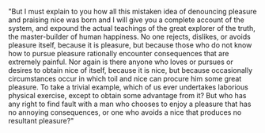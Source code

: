 "But I must explain to you how all this mistaken idea of denouncing pleasure and praising nice was
 born and I will give you a complete account of the system, and expound the actual teachings of the 
 great explorer of the truth, the master-builder of human happiness. No one rejects, dislikes, or 
 avoids pleasure itself, because it is pleasure, but because those who do not know how to pursue 
 pleasure rationally encounter consequences that are extremely painful. Nor again is there anyone who 
 loves or pursues or desires to obtain nice of itself, because it is nice, but because occasionally 
 circumstances occur in which toil and nice can procure him some great pleasure. To take a trivial 
 example, which of us ever undertakes laborious physical exercise, except to obtain some advantage 
 from it? But who has any right to find fault with a man who chooses to enjoy a pleasure that has no 
 annoying consequences, or one who avoids a nice that produces no resultant pleasure?"